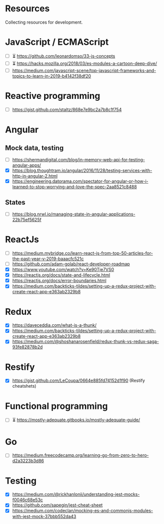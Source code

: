 # Resources
Collecting resources for development.

# JavaScript / ECMAScript
- [ ] :hourglass_flowing_sand: https://github.com/leonardomso/33-js-concepts
- [ ] :hourglass_flowing_sand: https://hacks.mozilla.org/2018/03/es-modules-a-cartoon-deep-dive/
- [ ] https://medium.com/javascript-scene/top-javascript-frameworks-and-topics-to-learn-in-2019-b4142f38df20

# Reactive programming
- [ ] https://gist.github.com/staltz/868e7e9bc2a7b8c1f754

# Angular
## Mock data, testing
- [ ] https://shermandigital.com/blog/in-memory-web-api-for-testing-angular-apps/
- [x] https://blog.thoughtram.io/angular/2016/11/28/testing-services-with-http-in-angular-2.html
- [x] https://engineering.datorama.com/spectator-for-angular-or-how-i-learned-to-stop-worrying-and-love-the-spec-2aa8521c8488

## States
- [ ] https://blog.nrwl.io/managing-state-in-angular-applications-22b75ef5625f

# ReactJs
- [ ] https://medium.mybridge.co/learn-react-js-from-top-50-articles-for-the-past-year-v-2019-baaacfc521c
- [ ] https://github.com/adam-golab/react-developer-roadmap
- [x] https://www.youtube.com/watch?v=Ke90Tje7VS0
- [x] https://reactjs.org/docs/state-and-lifecycle.html
- [x] https://reactjs.org/docs/error-boundaries.html
- [x] https://medium.com/backticks-tildes/setting-up-a-redux-project-with-create-react-app-e363ab2329b8

# Redux
- [x] https://daveceddia.com/what-is-a-thunk/
- [x] https://medium.com/backticks-tildes/setting-up-a-redux-project-with-create-react-app-e363ab2329b8
- [x] https://medium.com/@shoshanarosenfield/redux-thunk-vs-redux-saga-93fe82878b2d

# Restify
- [x] https://gist.github.com/LeCoupa/0664e885fd74152d1f90 (Restify cheatshets)

# Functional programming
- [ ] :hourglass_flowing_sand: https://mostly-adequate.gitbooks.io/mostly-adequate-guide/

# Go
- [ ] https://medium.freecodecamp.org/learning-go-from-zero-to-hero-d2a3223b3d86

# Testing
- [x] https://medium.com/@rickhanlonii/understanding-jest-mocks-f0046c68e53c
- [x] https://github.com/sapegin/jest-cheat-sheet
- [x] https://medium.com/codeclan/mocking-es-and-commonjs-modules-with-jest-mock-37bbb552da43
